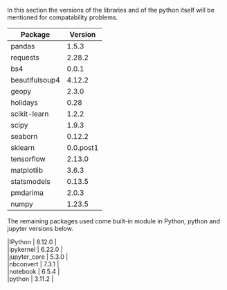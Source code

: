 In this section the versions of the libraries and of the python itself will be mentioned for compatability problems.  
  
|       Package     |       Version     |  
|-------------------|-------------------|  
|pandas             | 1.5.3             |  
|requests           | 2.28.2            |  
|bs4                | 0.0.1             |  
|beautifulsoup4     | 4.12.2            |  
|geopy              | 2.3.0             |  
|holidays           | 0.28              |  
|scikit-learn       | 1.2.2             |  
|scipy              | 1.9.3             |  
|seaborn            | 0.12.2            |  
|sklearn            | 0.0.post1         |  
|tensorflow         | 2.13.0            |  
|matplotlib         | 3.6.3             |  
|statsmodels        | 0.13.5            |  
|pmdarima           | 2.0.3             |  
|numpy              | 1.23.5            |  
  
The remaining packages used come built-in module in Python, python and jupyter versions below.  
  
|IPython            | 8.12.0            |  
|ipykernel          | 6.22.0            |  
|jupyter_core       | 5.3.0             |  
|nbconvert          | 7.3.1             |  
|notebook           | 6.5.4             |  
|python             | 3.11.2            |  
